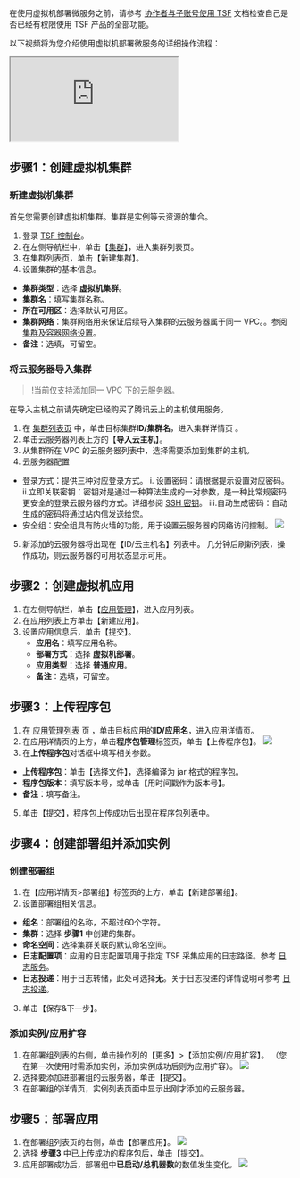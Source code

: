在使用虚拟机部署微服务之前，请参考 [协作者与子账号使用 TSF](https://cloud.tencent.com/document/product/649/16869) 文档检查自己是否已经有权限使用 TSF 产品的全部功能。

以下视频将为您介绍使用虚拟机部署微服务的详细操作流程：
<div class="doc-video-mod"><iframe src="https://cloud.tencent.com/edu/learning/quick-play/2039-24416?source=gw.doc.media&withPoster=1&notip=1"></iframe></div>

## 步骤1：创建虚拟机集群

### 新建虚拟机集群

首先您需要创建虚拟机集群。集群是实例等云资源的集合。

1. 登录 [TSF 控制台](https://console.cloud.tencent.com/tsf/index)。
2. 在左侧导航栏中，单击【[集群](https://console.cloud.tencent.com/tsf/cluster?rid=1)】，进入集群列表页。
3. 在集群列表页，单击【新建集群】。
4. 设置集群的基本信息。
 - **集群类型**：选择 **虚拟机集群**。
 - **集群名**：填写集群名称。
 - **所在可用区**：选择默认可用区。
 - **集群网络**：集群网络用来保证后续导入集群的云服务器属于同一 VPC。。参阅 [集群及容器网络设置](https://cloud.tencent.com/document/product/649/16926)。
 - **备注**：选填，可留空。

### 将云服务器导入集群
>!当前仅支持添加同一 VPC 下的云服务器。

在导入主机之前请先确定已经购买了腾讯云上的主机使用服务。

1. 在 [集群列表页](https://console.cloud.tencent.com/tsf/cluster?rid=1) 中，单击目标集群**ID/集群名**，进入集群详情页 。
2. 单击云服务器列表上方的【**导入云主机**】。
3. 从集群所在 VPC 的云服务器列表中，选择需要添加到集群的主机。
4. 云服务器配置
 - 登录方式：提供三种对应登录方式。
     i. 设置密码：请根据提示设置对应密码。
     ii.立即关联密钥：密钥对是通过一种算法生成的一对参数，是一种比常规密码更安全的登录云服务器的方式。详细参阅 [SSH 密钥](https://cloud.tencent.com/document/product/213/6092?)。
     iii.自动生成密码：自动生成的密码将通过站内信发送给您。
 - 安全组：安全组具有防火墙的功能，用于设置云服务器的网络访问控制。
	![](https://main.qcloudimg.com/raw/5404780f7c1568d2f8da75c9e384343a.png)
5. 新添加的云服务器将出现在【ID/云主机名】列表中。 几分钟后刷新列表，操作成功，则云服务器的可用状态显示可用。 

## 步骤2：创建虚拟机应用

1. 在左侧导航栏，单击【[应用管理](https://console.cloud.tencent.com/tsf/app?rid=1)】，进入应用列表。
2. 在应用列表上方单击【新建应用】。
3. 设置应用信息后，单击【提交】。
   - **应用名**：填写应用名称。
   - **部署方式**：选择 **虚拟机部署**。
   - **应用类型**：选择 **普通应用**。
   - **备注**：选填，可留空。

## 步骤3：上传程序包

1. 在 [应用管理列表](https://console.cloud.tencent.com/tsf/app) 页 ，单击目标应用的**ID/应用名**，进入应用详情页。
2. 在应用详情页的上方，单击**程序包管理**标签页，单击【上传程序包】。
![](https://main.qcloudimg.com/raw/329bf72f05485be9477aa784656aaea9.png)
4. 在**上传程序包**对话框中填写相关参数。
  - **上传程序包**：单击【选择文件】，选择编译为 jar 格式的程序包。
  - **程序包版本**：填写版本号，或单击【用时间戳作为版本号】。
  - **备注**：填写备注。
5. 单击【提交】，程序包上传成功后出现在程序包列表中。

## 步骤4：创建部署组并添加实例

### 创建部署组

1. 在【应用详情页>部署组】标签页的上方，单击【新建部署组】。
2. 设置部署组相关信息。
 - **组名**：部署组的名称，不超过60个字符。
 - **集群**：选择 **步骤1** 中创建的集群。
 - **命名空间**：选择集群关联的默认命名空间。
 - **日志配置项**：应用的日志配置项用于指定 TSF 采集应用的日志路径。参考 [日志服务](https://cloud.tencent.com/document/product/649/13697)。
 - **日志投递**：用于日志转储，此处可选择**无**。关于日志投递的详情说明可参考 [日志投递](https://cloud.tencent.com/document/product/649/43510)。
3. 单击【保存&下一步】。

### 添加实例/应用扩容

1. 在部署组列表的右侧，单击操作列的【更多】>【添加实例/应用扩容】。
（您在第一次使用时需添加实例，添加实例成功后则为应用扩容）。
![](https://main.qcloudimg.com/raw/f70cb508d2b08c1571fe260b324995c8.png)
2. 选择要添加进部署组的云服务器，单击【提交】。
3. 在部署组的详情页，实例列表页面中显示出刚才添加的云服务器。

## 步骤5：部署应用

1. 在部署组列表页的右侧，单击【部署应用】。
![](https://main.qcloudimg.com/raw/28b9e0c54c67cdcb747f87cbb1caee4c.png)
2. 选择 **步骤3** 中已上传成功的程序包后，单击【提交】。
3. 应用部署成功后，部署组中**已启动/总机器数**的数值发生变化。
![](https://main.qcloudimg.com/raw/b2c0944914da374ac525fa36c07021ba.png)
